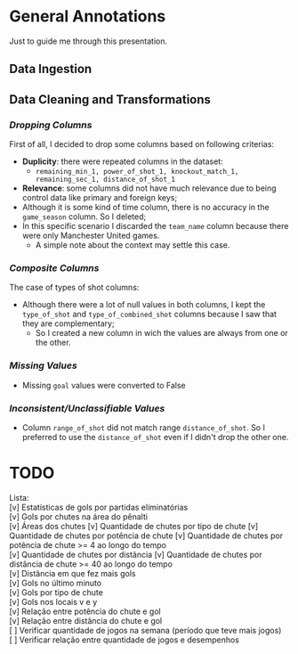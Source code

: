 # General Annotations
Just to guide me through this presentation.

## Data Ingestion

## Data Cleaning and Transformations

### *Dropping Columns*  
First of all, I decided to drop some columns based on following criterias:  
- **Duplicity**: there were repeated columns in the dataset:
    - `remaining_min_1, power_of_shot_1, knockout_match_1, remaining_sec_1, distance_of_shot_1`
- **Relevance**: some columns did not have much relevance due to being control data like primary and foreign keys;
- Although it is some kind of time column, there is no accuracy in the `game_season` column. So I deleted;
- In this specific scenario I discarded the `team_name` column because there were only Manchester United games.
    - A simple note about the context may settle this case.

### *Composite Columns*  
The case of types of shot columns:  
- Although there were a lot of null values in both columns, I kept the `type_of_shot` and `type_of_combined_shot` columns because I saw that they are complementary;
    - So I created a new column in wich the values are always from one or the other.

### *Missing Values*  
- Missing `goal` values were converted to False
<!-- - Missing `game season` values were calculated from `date of game`.
  - Records that did not had `game_season` and `day_of_game` where deleted. -->

### *Inconsistent/Unclassifiable Values*
- Column `range_of_shot` did not match range `distance_of_shot`. So I preferred to use the `distance_of_shot` even if I didn't drop the other one.


# TODO
Lista:  
[v] Estatísticas de gols por partidas eliminatórias  
[v] Gols por chutes na área do pênalti  
[v] Áreas dos chutes  <!-- Profiling -->
[v] Quantidade de chutes por tipo de chute  <!-- Profiling -->
[v] Quantidade de chutes por potência de chute  <!-- Profiling -->
[v] Quantidade de chutes por potência de chute >= 4 ao longo do tempo  
[v] Quantidade de chutes por distância  <!-- Profiling -->
[v] Quantidade de chutes por distância de chute >= 40 ao longo do tempo  
[v] Distância em que fez mais gols  
[v] Gols no último minuto  
[v] Gols por tipo de chute  
[v] Gols nos locais v e y  
[v] Relação entre potência do chute e gol  
[v] Relação entre distância do chute e gol  
[ ] Verificar quantidade de jogos na semana (período que teve mais jogos)  
[ ] Verificar relação entre quantidade de jogos e desempenhos  